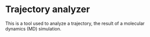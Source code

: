 # Trajectory analyzer #

This is a tool used to analyze a trajectory, the result of a molecular dynamics (MD) simulation.
